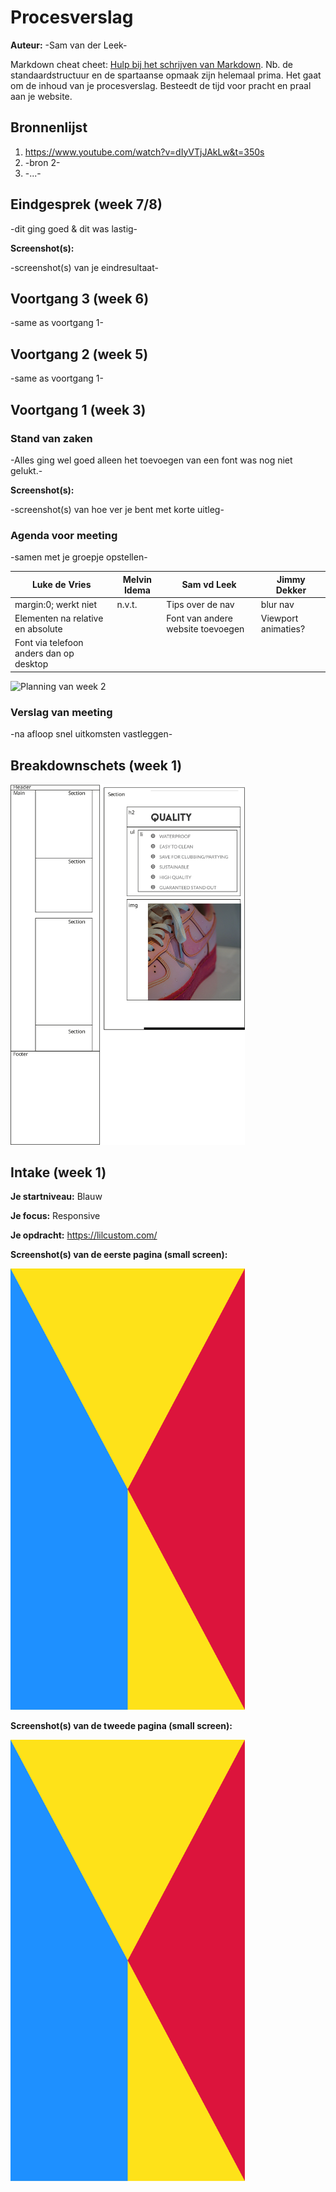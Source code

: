 # Procesverslag
**Auteur:** -Sam van der Leek-

Markdown cheat cheet: [Hulp bij het schrijven van Markdown](https://github.com/adam-p/markdown-here/wiki/Markdown-Cheatsheet). Nb. de standaardstructuur en de spartaanse opmaak zijn helemaal prima. Het gaat om de inhoud van je procesverslag. Besteedt de tijd voor pracht en praal aan je website.



## Bronnenlijst
1. https://www.youtube.com/watch?v=dIyVTjJAkLw&t=350s
2. -bron 2-
3. -...-



## Eindgesprek (week 7/8)

-dit ging goed & dit was lastig-

**Screenshot(s):**

-screenshot(s) van je eindresultaat-



## Voortgang 3 (week 6)

-same as voortgang 1-



## Voortgang 2 (week 5)

-same as voortgang 1-



## Voortgang 1 (week 3)

### Stand van zaken

-Alles ging wel goed alleen het toevoegen van een font was nog niet gelukt.-

**Screenshot(s):**

-screenshot(s) van hoe ver je bent met korte uitleg-

### Agenda voor meeting

-samen met je groepje opstellen-

| Luke de Vries                          | Melvin Idema | Sam vd Leek                      |Jimmy Dekker        |
| ---                                    | ---          | ---                              | ---                |
| margin:0; werkt niet                   | n.v.t.       | Tips over de nav                 | blur nav           |
| Elementen na relative en absolute      |              | Font van andere website toevoegen| Viewport animaties?|
| Font via telefoon anders dan op desktop|              |                                  |                    |

<img src="/voortgang2.jpg" width="375px" alt="Planning van week 2">

### Verslag van meeting

-na afloop snel uitkomsten vastleggen-



## Breakdownschets (week 1)

<img src="images/breakdown-schets.svg" width="375px" alt="Breakdownschets van de website">



## Intake (week 1)

**Je startniveau:** Blauw

**Je focus:** Responsive

**Je opdracht:** https://lilcustom.com/

**Screenshot(s) van de eerste pagina (small screen):**

<img src="images/dummy-plaatje.svg" width="375px" alt="omschrijving van de pagina">

**Screenshot(s) van de tweede pagina (small screen):**

<img src="images/dummy-plaatje.svg" width="375px" alt="omschrijving van de pagina">

